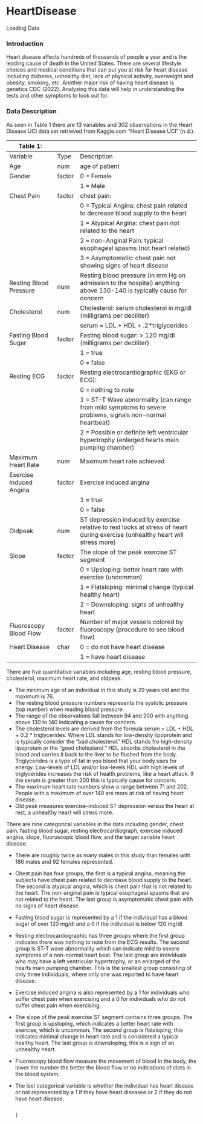 # HeartDisease
Loading Data

### Introduction

Heart disease affects hundreds of thousands of people a year and is the leading cause of death in the United States. There are several lifestyle choices and medical conditions that can put you at risk for heart disease including diabetes, unhealthy diet, lack of physical activity, overweight and obesity, smoking, etc. Another major risk of having heart disease is genetics CDC (2022). Analyzing this data will help in understanding the tests and other symptoms to look out for.

### Data Description
      
As seen in Table 1 there are 13 variables and 302 observations in the Heart Disease UCI data set retrieved from Kaggle.com “Heart Disease UCI” (n.d.). 

| Table 1:                |        |                                                                                                                                |
|-------------------------|--------|--------------------------------------------------------------------------------------------------------------------------------|
| Variable                | Type   | Description                                                                                                                    |
| Age                     | num    | age of patient                                                                                                                 |
| Gender                  | factor | 0 = Female                                                                                                                     |
|                         |        | 1 = Male                                                                                                                       |
| Chest Pain              | factor | chest pain:                                                                                                                    |
|                         |        |  0 = Typical Angina: chest pain related to decrease blood supply to the heart                                                  |
|                         |        |  1 = Atypical Angina: chest pain not related to the heart                                                                      |
|                         |        |  2 = non-Anginal Pain: typical esophageal spasms (not heart related)                                                           |
|                         |        |  3 = Asymptomatic: chest pain not showing signs of heart disease                                                               |
| Resting Blood Pressure  | num    | Resting blood pressure (in mm Hg on admission to the hospital) anything above 130-140 is typically cause for concern           |
| Cholesterol             | num    | Cholesterol: serum cholesterol in mg/dl (milligrams per deciliter)                                                             |
|                         |        |  serum = LDL + HDL + .2*triglycerides                                                                                          |
| Fasting Blood Sugar     | factor | Fasting blood sugar: > 120 mg/dl (milligrams per deciliter)                                                                    |
|                         |        |  1 = true                                                                                                                      |
|                         |        |  0 = false                                                                                                                     |
| Resting ECG             | factor | Resting electrocardiographic (EKG or ECG):                                                                                     |
|                         |        |  0 = nothing to note                                                                                                           |
|                         |        |  1 = ST-T Wave abnormality (can range from mild symptoms to severe problems, signals non-normal heartbeat)                     |
|                         |        |  2 = Possible or definite left ventricular hypertrophy (enlarged hearts main pumping chamber)                                  |
| Maximum Heart Rate      | num    | Maximum heart rate achieved                                                                                                    |
| Exercise Induced Angina | factor | Exercise induced angina                                                                                                        |
|                         |        |  1 = true                                                                                                                      |
|                         |        |  0 = false                                                                                                                     |
| Oldpeak                 | num    | ST depression induced by exercise relative to rest looks at stress of heart during exercise (unhealthy heart will stress more) |
| Slope                   | factor | The slope of the peak exercise ST segment                                                                                      |
|                         |        |  0 = Upsloping: better heart rate with exercise (uncommon)                                                                     |
|                         |        |  1 = Flatsloping: minimal change (typical healthy heart)                                                                       |
|                         |        |  2 = Downsloping: signs of unhealthy heart                                                                                     |
| Fluoroscopy Blood Flow  | factor | Number of major vessels colored by fluoroscopy (procedure to see blood flow)                                                   |
| Heart Disease           | char   |  0 = do not have heart disease                                                                                                 |
|                         |        |  1 = have heart disease  

There are five quantitative variables including age, resting blood pressure, cholesterol, maximum heart rate, and oldpeak. 
* The minimum age of an individual in this study is 29 years old and the maximum is 76.
* The resting blood pressure numbers represents the systolic pressure (top number) when reading blood pressure.
* The range of the observations fall between 94 and 200 with anything above 130 to 140 indicating a cause for concern.
* The cholesterol levels are derived from the formula serum = LDL + HDL + 0.2 * triglycerides. Where LDL stands for low-density lipoprotein and is typically consider the “bad cholesterol.” HDL stands fro high-density lipoprotein or the “good cholesterol.” HDL absorbs cholesterol in the blood and carries it back to the liver to be flushed from the body. Triglycerides is a type of fat in you blood that your body uses for energy. Low-levels of LDL and/or low-levels HDL with high levels of triglycerides increases the risk of health problems, like a heart attack. If the serum is greater than 200 this is typically cause for concern.
* The maximum heart rate numbers show a range between 71 and 202. People with a maximum of over 140 are more at risk of having heart disease.
* Old peak measures exercise-induced ST depression versus the heart at rest, a unhealthy heart will stress more.

There are nine categorical variables in the data including gender, chest pain, fasting blood sugar, resting electrocardiograph, exercise induced angina, slope, fluoroscopic blood flow, and the target variable heart disease. 
* There are roughly twice as many males in this study than females with 186 males and 92 females represented.
* Chest pain has four groups, the first is a typical angina, meaning the subjects have chest pain related to decrease blood supply to the heart. The second is atypical angina, which is chest pain that is not related to the heart. The non-anginal pain is typical esophageal spasms that are not related to the heart. The last group is asymptomatic chest pain with no signs of heart disease.
* Fasting blood sugar is represented by a 1 if the individual has a blood sugar of over 120 mg/dl and a 0 if the individual is below 120 mg/dl.
* Resting electrocardiographic has three groups where the first group indicates there was nothing to note from the ECG results. The second group is ST-T wave abnormality which can indicate mild to severe symptoms of a non-normal heart beat. The last group are individuals who may have a left ventricular hypertrophy, or an enlarged of the hearts main pumping chamber. This is the smallest group consisting of only three individuals, where only one was reported to have heart disease.
* Exercise induced angina is also represented by a 1 for individuals who suffer chest pain when exercising and a 0 for individuals who do not suffer chest pain when exercising.
* The slope of the peak exercise ST segment contains three groups. The first group is upsloping, which indicates a better heart rate with exercise, which is uncommon. The second group is flatsloping, this indicates minimal change in heart rate and is considered a typical healthy heart. The last group is downsloping, this is a sign of an unhealthy heart.
* Fluoroscopy blood flow measure the movement of blood in the body, the lower the number the better the blood flow or no indications of clots in the blood system.
* The last categorical variable is whether the individual has heart disease or not represented by a 1 if they have heart diseasee or 2 if they do not have heart disease.

                                                                                                      |
